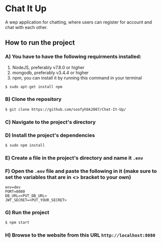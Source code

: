 # Chat It Up
A wep application for chatting, where users can register for account and chat with each other.

## How to run the project
### A) You have to have the following requirments installed:
1) NodeJS, preferably v7.8.0 or higher
2) mongodb, preferably v3.4.4 or higher
3) npm, you can install it by running this command in your terminal
```bash
$ sudo apt-get install npm
```
### B) Clone the repository
```bash
$ git clone https://github.com/soofyhbk2007/Chat-It-Up/
```
### C) Navigate to the project's directory

### D) Install the project's dependencies
```bash
$ sudo npm install
```
### E) Create a file in the project's directory and name it `.env`

### F) Open the `.env` file and paste the following in it (make sure to set the variables that are in <> bracket to your own)
```
env=dev
PORT=8080
DB_URL=<PUT_DB_URL>
JWT_SECRET=<PUT_YOUR_SECRET>
```
### G) Run the project
```bash
$ npm start
```
### H) Browse to the website from this URL `http://localhost:8080`
